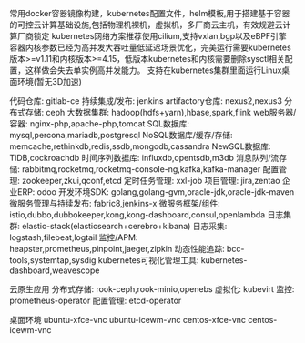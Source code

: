 常用docker容器镜像构建，kubernetes配置文件，helm模板,用于搭建基于容器的可控云计算基础设施,包括物理机裸机，虚拟机，多厂商云主机，有效规避云计算厂商锁定
kubernetes网络方案推荐使用cilium,支持vxlan,bgp以及eBPF引擎
容器内核参数已经为高并发大吞吐量低延迟场景优化，完美运行需要kubernetes版本>=v1.11和内核版本>=4.15，低版本kubernetes和内核需要删除sysctl相关配置，这样做会失去单实例高并发能力。
支持在kubernetes集群里面运行Linux桌面环境(暂无3D加速)

代码仓库: gitlab-ce
持续集成/发布: jenkins
artifactory仓库: nexus2,nexus3
分布式存储: ceph
大数据集群: hadoop(hdfs+yarn),hbase,spark,flink
web服务器/容器: nginx-php,apache-php,tomcat
SQL数据库: mysql,percona,mariadb,postgresql
NoSQL数据库/缓存/存储: memcache,rethinkdb,redis,ssdb,mongodb,cassandra
NewSQL数据库: TiDB,cockroachdb
时间序列数据库: influxdb,opentsdb,m3db
消息队列/流存储: rabbitmq,rocketmq,rocketmq-console-ng,kafka,kafka-manager
配置管理: zookeeper,zkui,qconf,etcd
定时任务管理: xxl-job
项目管理: jira,zentao
企业ERP: odoo
开发环境SDK: golang,golang-gvm,oracle-jdk,oracle-jdk-maven
微服务管理与持续发布: fabric8,jenkins-x
微服务框架/组件: istio,dubbo,dubbokeeper,kong,kong-dashboard,consul,openlambda
日志集群: elastic-stack(elasticsearch+cerebro+kibana)
日志采集: logstash,filebeat,logtail
监控/APM: heapster,prometheus,pinpoint,jaeger,zipkin
动态性能追踪: bcc-tools,systemtap,sysdig
kubernetes可视化管理工具: kubernetes-dashboard,weavescope

云原生应用
分布式存储: rook-ceph,rook-minio,openebs
虚拟化: kubevirt
监控: prometheus-operator
配置管理: etcd-operator

桌面环境
ubuntu-xfce-vnc
ubuntu-icewm-vnc
centos-xfce-vnc
centos-icewm-vnc
